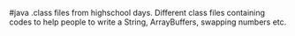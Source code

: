 #java .class files from highschool days.
Different class files containing codes to help people to write a String, ArrayBuffers, swapping numbers etc. 
